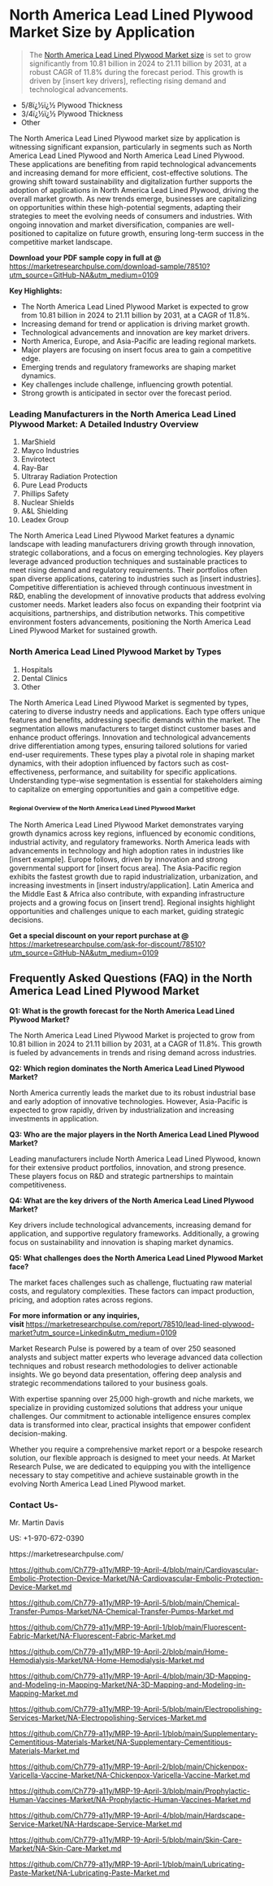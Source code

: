 <h1>North America Lead Lined Plywood Market&nbsp;Size by Application</h1><blockquote><p>The <a href="https://marketresearchpulse.com/download-sample/78510?utm_source=GitHub-NA&amp;utm_medium=0109">North America Lead Lined Plywood Market size</a> is set to grow significantly from 10.81 billion in 2024 to 21.11 billion by 2031, at a robust CAGR of 11.8% during the forecast period. This growth is driven by [insert key drivers], reflecting rising demand and technological advancements.</p></blockquote><ul><li>5/8ï¿½ï¿½ Plywood Thickness<li> 3/4ï¿½ï¿½ Plywood Thickness<li> Other</li></ul><p>The North America Lead Lined Plywood market size by application is witnessing significant expansion, particularly in segments such as North America Lead Lined Plywood and North America Lead Lined Plywood. These applications are benefiting from rapid technological advancements and increasing demand for more efficient, cost-effective solutions. The growing shift toward sustainability and digitalization further supports the adoption of applications in North America Lead Lined Plywood, driving the overall market growth. As new trends emerge, businesses are capitalizing on opportunities within these high-potential segments, adapting their strategies to meet the evolving needs of consumers and industries. With ongoing innovation and market diversification, companies are well-positioned to capitalize on future growth, ensuring long-term success in the competitive market landscape.</p><p><strong>Download your PDF sample copy in full at @ </strong><a href="https://marketresearchpulse.com/download-sample/78510?utm_source=GitHub-NA&amp;utm_medium=0109">https://marketresearchpulse.com/download-sample/78510?utm_source=GitHub-NA&amp;utm_medium=0109</a></p><p><strong>Key Highlights: </strong></p><ul><li>The North America Lead Lined Plywood Market is expected to grow from 10.81 billion in 2024 to 21.11 billion by 2031, at a CAGR of 11.8%.</li><li>Increasing demand for trend or application is driving market growth.</li><li>Technological advancements and innovation are key market drivers.</li><li>North America, Europe, and Asia-Pacific are leading regional markets.</li><li>Major players are focusing on insert focus area to gain a competitive edge.</li><li>Emerging trends and regulatory frameworks are shaping market dynamics.</li><li>Key challenges include challenge, influencing growth potential.</li><li>Strong growth is anticipated in sector over the forecast period.</li></ul><h3>Leading Manufacturers in the North America Lead Lined Plywood Market: A Detailed Industry Overview</h3><ol><li>MarShield</li><li>Mayco Industries</li><li>Envirotect</li><li>Ray-Bar</li><li>Ultraray Radiation Protection</li><li>Pure Lead Products</li><li>Phillips Safety</li><li>Nuclear Shields</li><li>A&L Shielding</li><li>Leadex Group</li></ol><div class="flex max-w-full flex-col flex-grow"><div class="min-h-8 text-message flex w-full flex-col items-end gap-2 whitespace-normal break-words [.text-message+&amp;]:mt-5" dir="auto" data-message-author-role="assistant" data-message-id="fd8432e4-4910-450d-b182-61b7bfb0a01f" data-message-model-slug="gpt-4o"><div class="flex w-full flex-col gap-1 empty:hidden first:pt-[3px]"><div class="markdown prose w-full break-words dark:prose-invert light"><p>The North America Lead Lined Plywood Market features a dynamic landscape with leading manufacturers driving growth through innovation, strategic collaborations, and a focus on emerging technologies. Key players leverage advanced production techniques and sustainable practices to meet rising demand and regulatory requirements. Their portfolios often span diverse applications, catering to industries such as [insert industries]. Competitive differentiation is achieved through continuous investment in R&amp;D, enabling the development of innovative products that address evolving customer needs. Market leaders also focus on expanding their footprint via acquisitions, partnerships, and distribution networks. This competitive environment fosters advancements, positioning the North America Lead Lined Plywood Market for sustained growth.</p></div></div></div></div><h3>North America Lead Lined Plywood Market by Types</h3><ol><li>Hospitals<li> Dental Clinics<li> Other</li></ol><div class="flex max-w-full flex-col flex-grow"><div class="min-h-8 text-message flex w-full flex-col items-end gap-2 whitespace-normal break-words [.text-message+&amp;]:mt-5" dir="auto" data-message-author-role="assistant" data-message-id="084470be-0bb7-4664-bddf-5156b4f41249" data-message-model-slug="gpt-4o-mini"><div class="flex w-full flex-col gap-1 empty:hidden first:pt-[3px]"><div class="markdown prose w-full break-words dark:prose-invert light"><p>The North America Lead Lined Plywood Market is segmented by types, catering to diverse industry needs and applications. Each type offers unique features and benefits, addressing specific demands within the market. The segmentation allows manufacturers to target distinct customer bases and enhance product offerings. Innovation and technological advancements drive differentiation among types, ensuring tailored solutions for varied end-user requirements. These types play a pivotal role in shaping market dynamics, with their adoption influenced by factors such as cost-effectiveness, performance, and suitability for specific applications. Understanding type-wise segmentation is essential for stakeholders aiming to capitalize on emerging opportunities and gain a competitive edge.</p></div></div></div></div><h3><span style="font-size: 11px;">Regional Overview of the North America Lead Lined Plywood Market</span></h3><div class="flex max-w-full flex-col flex-grow"><div class="min-h-8 text-message flex w-full flex-col items-end gap-2 whitespace-normal break-words [.text-message+&amp;]:mt-5" dir="auto" data-message-author-role="assistant" data-message-id="e9038762-ce64-4e30-91c9-9bd413514231" data-message-model-slug="gpt-4o-mini"><div class="flex w-full flex-col gap-1 empty:hidden first:pt-[3px]"><div class="markdown prose w-full break-words dark:prose-invert light"><p>The North America Lead Lined Plywood Market demonstrates varying growth dynamics across key regions, influenced by economic conditions, industrial activity, and regulatory frameworks. North America leads with advancements in technology and high adoption rates in industries like [insert example]. Europe follows, driven by innovation and strong governmental support for [insert focus area]. The Asia-Pacific region exhibits the fastest growth due to rapid industrialization, urbanization, and increasing investments in [insert industry/application]. Latin America and the Middle East &amp; Africa also contribute, with expanding infrastructure projects and a growing focus on [insert trend]. Regional insights highlight opportunities and challenges unique to each market, guiding strategic decisions.</p></div></div></div></div><p><strong>Get a special discount on your report purchase at @ </strong><a href="https://marketresearchpulse.com/ask-for-discount/78510?utm_source=GitHub-NA&amp;utm_medium=0109">https://marketresearchpulse.com/ask-for-discount/78510?utm_source=GitHub-NA&amp;utm_medium=0109</a></p><h2>Frequently Asked Questions (FAQ) in the North America Lead Lined Plywood Market</h2><p><strong>Q1: What is the growth forecast for the North America Lead Lined Plywood Market?</strong></p><p>The North America Lead Lined Plywood Market is projected to grow from 10.81 billion in 2024 to 21.11 billion by 2031, at a CAGR of 11.8%. This growth is fueled by advancements in trends and rising demand across industries.</p><p><strong>Q2: Which region dominates the North America Lead Lined Plywood Market?</strong></p><p>North America currently leads the market due to its robust industrial base and early adoption of innovative technologies. However, Asia-Pacific is expected to grow rapidly, driven by industrialization and increasing investments in application.</p><p><strong>Q3: Who are the major players in the North America Lead Lined Plywood Market?</strong></p><p>Leading manufacturers include North America Lead Lined Plywood, known for their extensive product portfolios, innovation, and strong presence. These players focus on R&amp;D and strategic partnerships to maintain competitiveness.</p><p><strong>Q4: What are the key drivers of the North America Lead Lined Plywood Market?</strong></p><p>Key drivers include technological advancements, increasing demand for application, and supportive regulatory frameworks. Additionally, a growing focus on sustainability and innovation is shaping market dynamics.</p><p><strong>Q5: What challenges does the North America Lead Lined Plywood Market face?</strong></p><p>The market faces challenges such as challenge, fluctuating raw material costs, and regulatory complexities. These factors can impact production, pricing, and adoption rates across regions.</p><p><strong>For more information or any inquiries, visit&nbsp;</strong><a href="https://marketresearchpulse.com/report/78510/lead-lined-plywood-market?utm_source=Linkedin&utm_medium=0109">https://marketresearchpulse.com/report/78510/lead-lined-plywood-market?utm_source=Linkedin&utm_medium=0109</a></p><p>Market Research Pulse is powered by a team of over 250 seasoned analysts and subject matter experts who leverage advanced data collection techniques and robust research methodologies to deliver actionable insights. We go beyond data presentation, offering deep analysis and strategic recommendations tailored to your business goals.</p><p>With expertise spanning over 25,000 high-growth and niche markets, we specialize in providing customized solutions that address your unique challenges. Our commitment to actionable intelligence ensures complex data is transformed into clear, practical insights that empower confident decision-making.</p><p>Whether you require a comprehensive market report or a bespoke research solution, our flexible approach is designed to meet your needs. At Market Research Pulse, we are dedicated to equipping you with the intelligence necessary to stay competitive and achieve sustainable growth in the evolving North America Lead Lined Plywood market.</p><h3><strong>Contact Us-</strong></h3><p>Mr. Martin Davis</p><p>US: +1-970-672-0390</p><p>https://marketresearchpulse.com/</p><p><a href="https://github.com/Ch779-a11y/MRP-19-April-4/blob/main/Cardiovascular-Embolic-Protection-Device-Market/NA-Cardiovascular-Embolic-Protection-Device-Market.md">https://github.com/Ch779-a11y/MRP-19-April-4/blob/main/Cardiovascular-Embolic-Protection-Device-Market/NA-Cardiovascular-Embolic-Protection-Device-Market.md</a></p><p><a href="https://github.com/Ch779-a11y/MRP-19-April-5/blob/main/Chemical-Transfer-Pumps-Market/NA-Chemical-Transfer-Pumps-Market.md">https://github.com/Ch779-a11y/MRP-19-April-5/blob/main/Chemical-Transfer-Pumps-Market/NA-Chemical-Transfer-Pumps-Market.md</a></p><p><a href="https://github.com/Ch779-a11y/MRP-19-April-1/blob/main/Fluorescent-Fabric-Market/NA-Fluorescent-Fabric-Market.md">https://github.com/Ch779-a11y/MRP-19-April-1/blob/main/Fluorescent-Fabric-Market/NA-Fluorescent-Fabric-Market.md</a></p><p><a href="https://github.com/Ch779-a11y/MRP-19-April-2/blob/main/Home-Hemodialysis-Market/NA-Home-Hemodialysis-Market.md">https://github.com/Ch779-a11y/MRP-19-April-2/blob/main/Home-Hemodialysis-Market/NA-Home-Hemodialysis-Market.md</a></p><p><a href="https://github.com/Ch779-a11y/MRP-19-April-4/blob/main/3D-Mapping-and-Modeling-in-Mapping-Market/NA-3D-Mapping-and-Modeling-in-Mapping-Market.md">https://github.com/Ch779-a11y/MRP-19-April-4/blob/main/3D-Mapping-and-Modeling-in-Mapping-Market/NA-3D-Mapping-and-Modeling-in-Mapping-Market.md</a></p><p><a href="https://github.com/Ch779-a11y/MRP-19-April-5/blob/main/Electropolishing-Services-Market/NA-Electropolishing-Services-Market.md">https://github.com/Ch779-a11y/MRP-19-April-5/blob/main/Electropolishing-Services-Market/NA-Electropolishing-Services-Market.md</a></p><p><a href="https://github.com/Ch779-a11y/MRP-19-April-1/blob/main/Supplementary-Cementitious-Materials-Market/NA-Supplementary-Cementitious-Materials-Market.md">https://github.com/Ch779-a11y/MRP-19-April-1/blob/main/Supplementary-Cementitious-Materials-Market/NA-Supplementary-Cementitious-Materials-Market.md</a></p><p><a href="https://github.com/Ch779-a11y/MRP-19-April-2/blob/main/Chickenpox-Varicella-Vaccine-Market/NA-Chickenpox-Varicella-Vaccine-Market.md">https://github.com/Ch779-a11y/MRP-19-April-2/blob/main/Chickenpox-Varicella-Vaccine-Market/NA-Chickenpox-Varicella-Vaccine-Market.md</a></p><p><a href="https://github.com/Ch779-a11y/MRP-19-April-3/blob/main/Prophylactic-Human-Vaccines-Market/NA-Prophylactic-Human-Vaccines-Market.md">https://github.com/Ch779-a11y/MRP-19-April-3/blob/main/Prophylactic-Human-Vaccines-Market/NA-Prophylactic-Human-Vaccines-Market.md</a></p><p><a href="https://github.com/Ch779-a11y/MRP-19-April-4/blob/main/Hardscape-Service-Market/NA-Hardscape-Service-Market.md">https://github.com/Ch779-a11y/MRP-19-April-4/blob/main/Hardscape-Service-Market/NA-Hardscape-Service-Market.md</a></p><p><a href="https://github.com/Ch779-a11y/MRP-19-April-5/blob/main/Skin-Care-Market/NA-Skin-Care-Market.md">https://github.com/Ch779-a11y/MRP-19-April-5/blob/main/Skin-Care-Market/NA-Skin-Care-Market.md</a></p><p><a href="https://github.com/Ch779-a11y/MRP-19-April-1/blob/main/Lubricating-Paste-Market/NA-Lubricating-Paste-Market.md">https://github.com/Ch779-a11y/MRP-19-April-1/blob/main/Lubricating-Paste-Market/NA-Lubricating-Paste-Market.md</a></p>
